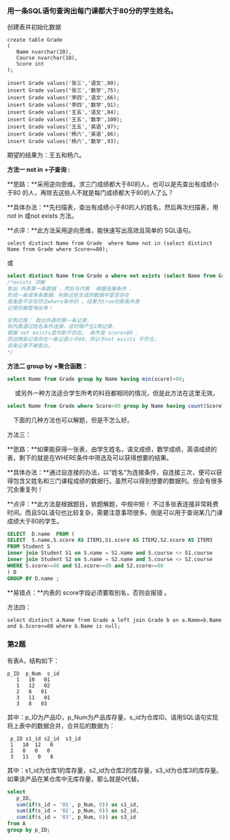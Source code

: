 ### 用一条SQL语句查询出每门课都大于80分的学生姓名。

创建表并初始化数据

```
create table Grade
(
   Name nvarchar(20),
   Course nvarchar(10),
   Score int
);

insert Grade values('张三','语文',80);
insert Grade values('张三','数学',75);
insert Grade values('李四','语文',66);
insert Grade values('李四','数学',91);
insert Grade values('王五','语文',84);
insert Grade values('王五','数学',100);
insert Grade values('王五','英语',97);
insert Grade values('杨六','英语',86);
insert Grade values('杨六','数学',93);
```

期望的结果为：王五和杨六。

**方法一  not in +子查询 :**

**思路：**采用逆向思维。求三门成绩都大于80的人，也可以是先查出有成绩小于80 的人，再除去这些人不就是每门成绩都大于80的人了么？

**具体办法：**先扫描表，查出有成绩小于80的人的姓名，然后再次扫描表，用not in 或not exists 方法。

**点评：**此方法采用逆向思维，能快速写出高效且简单的 SQL语句。

```mysql
select distinct Name from Grade  where Name not in (select distinct Name from Grade where Score<=80);
```

或

```sql
select distinct Name from Grade a where not exists (select Name from Grade b where b.Score<=80 and b.Name=a.Name);
/*exists 详解
取出 外表第一条数据 ，然后与内表  根据连接条件 ，
形成一条或多条数据，判断这些生成的数据中是否存在
或者是不存在符合where条件的 。结果为true的那条外表
记录旧被查询出来！

实例过程： 取出外表的第一条记录， 
和内表通过姓名条件连接，这时候产生2两记录，
根据 not exists是判断不存在。 条件是 score<80 .
而这两条记录存在一条记录小于80，所以于not exists 不符合，
该条记录不被查出。
*/
```

**方法二 group by +聚合函数：**

```sql
select Name from Grade group by Name having min(score)>80;
```

　  或另外一种方法适合学生所考的科目都相同的情况，但是此方法在这里无效。

```sql
select Name from Grade where Score>80 group by Name having count(Score)=3;
```

　下面的几种方法也可以解题，但是不怎么好。

方法三：

**思路：**如果能获得一张表，由学生姓名，语文成绩，数学成绩，英语成绩的表，剩下的就是在WHERE条件中筛选及可以获得想要的结果。

**具体办法：**通过自连接的办法，以“姓名”为连接条件，自连接三次，便可以获得包含又姓名和三门课程成绩的数据行。虽然可以得到想要的数据列。但会有很多冗余重复列！

**点评：**此方法是根据题目，依题解题，中规中矩！ 不过多张表连接非常耗费时间。而且SQL语句也比较复杂，需要注意事项很多。倒是可以用于查询某几门课成绩大于80的学生。

```sql
SELECT  D.name  FROM (
SELECT  S.name,S.score AS ITEM1,S1.score AS ITEM2,S2.score AS ITEM3
FROM Student S 
inner join Student S1 on S.name = S1.name and S.course <> S1.course
inner join Student S2 on S.name = S2.name and S.course <> S2.course
WHERE S.score>=80 and S1.score>=80 and S2.score>=80
) D 
GROUP BY D.name ;
```

**易错点：**内表的 score字段必须要取别名，否则会报错 。

方法四：

```mysql
select distinct a.Name from Grade a left join Grade b on a.Name=b.Name and b.Score<=80 where b.Name is null;
```

### 第2题

有表A，结构如下：

```
p_ID  p_Num  s_id 
   1   10   01 
   1   12   02 
   2   8   01 
   3   11   01 
   3   8   03
```

其中：p_ID为产品ID，p_Num为产品库存量，s_id为仓库ID。请用SQL语句实现将上表中的数据合并，合并后的数据为：

```
 p_ID s1_id s2_id  s3_id 
 1   10  12   0 
 2   8   0   0 
 3   11   0   8
```

其中：s1_id为仓库1的库存量，s2_id为仓库2的库存量，s3_id为仓库3的库存量。如果该产品在某仓库中无库存量，那么就是0代替。

```sql
select
   p_ID, 
   sum(if(s_id = '01', p_Num, 0)) as s1_id, 
   sum(if(s_id = '02', p_Num, 0)) as s2_id, 
   sum(if(s_id = '03', p_Num, 0)) as s3_id
from A
group by p_ID;
```